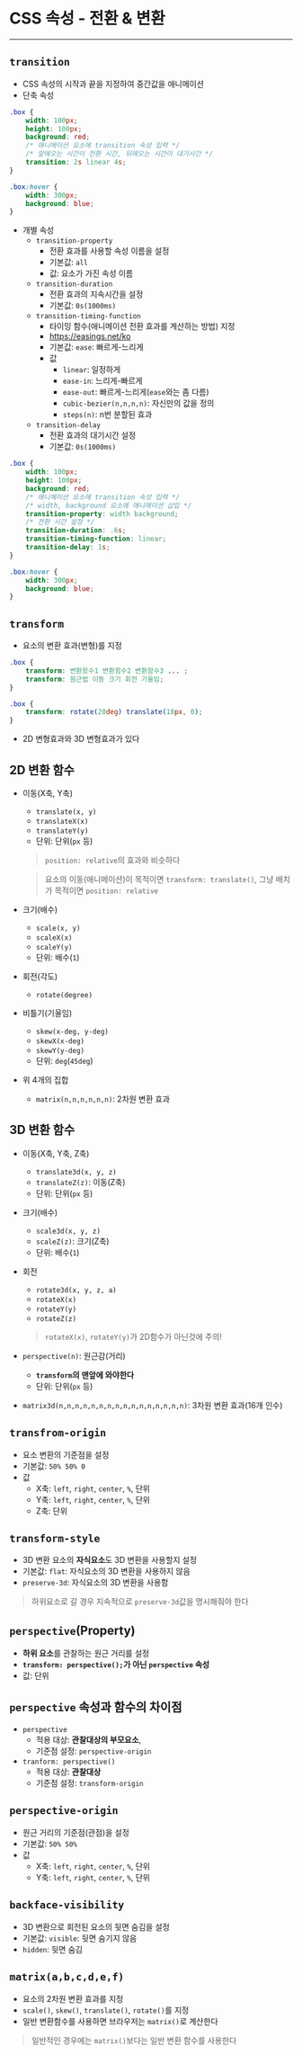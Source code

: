 # CSS 속성 - 전환 & 변환
---

## `transition`
* CSS 속성의 시작과 끝을 지정하여 중간값을 애니메이션
* 단축 속성
```css
.box {
	width: 100px;
	height: 100px;
	background: red;
	/* 애니메이션 요소에 transition 속성 입력 */
	/* 앞에오는 시간이 전환 시간, 뒤에오는 시간이 대기시간 */
	transition: 2s linear 4s;
}

.box:hover {
	width: 300px;
	background: blue;
}
```
* 개별 속성
	* `transition-property`
		- 전환 효과를 사용할 속성 이름을 설정
		- 기본값: `all`
		- 값: 요소가 가진 속성 이름
	* `transition-duration`
		- 전환 효과의 지속시간을 설정
		- 기본값: `0s(1000ms)`
	* `transition-timing-function`
		- 타이밍 함수(애니메이션 전환 효과를 계산하는 방법) 지정
		- https://easings.net/ko
		- 기본값: `ease`: 빠르게-느리게
		- 값
			- `linear`: 일정하게
			- `ease-in`: 느리게-빠르게
			- `ease-out`: 빠르게-느리게(`ease`와는 좀 다름)
			- `cubic-bezier(n,n,n,n)`: 자신만의 값을 정의
			- `steps(n)`: n번 분할된 효과
	* `transition-delay`
		- 전환 효과의 대기시간 설정
		- 기본값: `0s(1000ms)`
```css
.box {
	width: 100px;
	height: 100px;
	background: red;
	/* 애니메이션 요소에 transition 속성 입력 */
	/* width, background 요소에 애니메이션 삽입 */
	transition-property: width background;
	/* 전환 시간 설정 */
	transition-duration: .6s;
	transition-timing-function: linear;
	transition-delay: 1s;
}

.box:hover {
	width: 300px;
	background: blue;
}
```

## `transform`
* 요소의 변환 효과(변형)를 지정
```css
.box {
	transform: 변환함수1 변환함수2 변환함수3 ... ;
	transform: 원근법 이동 크기 회전 기울임;
}

.box {
	transform: rotate(20deg) translate(10px, 0);
}
```
* 2D 변형효과와 3D 변형효과가 있다

## 2D 변환 함수
* 이동(X축, Y축)
	* `translate(x, y)`
	* `translateX(x)`
	* `translateY(y)`
	* 단위: 단위(`px` 등)

	> `position: relative`의 효과와 비슷하다

	> 요소의 이동(애니메이션)이 목적이면 `transform: translate()`, 그냥 배치가 목적이면 `position: relative`

* 크기(배수)
	* `scale(x, y)`
	* `scaleX(x)`
	* `scaleY(y)`
	* 단위: 배수(`1`)
* 회전(각도)
	* `rotate(degree)`
* 비틀기(기울임)
	* `skew(x-deg, y-deg)`
	* `skewX(x-deg)`
	* `skewY(y-deg)`
	* 단위: `deg`(`45deg`)
* 위 4개의 집합
	* `matrix(n,n,n,n,n,n)`: 2차원 변환 효과

## 3D 변환 함수
* 이동(X축, Y축, Z축)
	* `translate3d(x, y, z)`
	* `translateZ(z)`: 이동(Z축)
	* 단위: 단위(`px` 등)
* 크기(배수)
	* `scale3d(x, y, z)`
	* `scaleZ(z)`: 크기(Z축)
	* 단위: 배수(`1`)
* 회전
	* `rotate3d(x, y, z, a)`
	* `rotateX(x)`
	* `rotateY(y)`
	* `rotateZ(z)`

	> `rotateX(x)`, `rotateY(y)`가 2D함수가 아닌것에 주의!

* `perspective(n)`: 원근감(거리)
	* **`transform`의 맨앞에 와야한다**
	* 단위: 단위(`px` 등)
* `matrix3d(n,n,n,n,n,n,n,n,n,n,n,n,n,n,n,n)`: 3차원 변환 효과(16개 인수)

## `transfrom-origin`
* 요소 변환의 기준점을 설정
* 기본값: `50% 50% 0`
* 값
	* X축: `left`, `right`, `center`, `%`, 단위
	* Y축: `left`, `right`, `center`, `%`, 단위
	* Z축: 단위

## `transform-style`
* 3D 변환 요소의 **자식요소**도 3D 변환을 사용할지 설정
* 기본값: `flat`: 자식요소의 3D 변환을 사용하지 않음
* `preserve-3d`: 자식요소의 3D 변환을 사용함

> 하위요소로 갈 경우 지속적으로 `preserve-3d`값을 명시해줘야 한다

## `perspective`(Property)
* **하위 요소**를 관찰하는 원근 거리를 설정
* **`transform: perspective();`가 아닌 `perspective` 속성**
* 값: 단위

## `perspective` 속성과 함수의 차이점
* `perspective`
	* 적용 대상: **관찰대상의 부모요소**, 
	* 기준점 설정: `perspective-origin`
* `tranform: perspective()`
	* 적용 대상: **관찰대상**
	* 기준점 설정: `transform-origin`

## `perspective-origin`
* 원근 거리의 기준점(관점)을 설정
* 기본값: `50% 50%`
* 값
	* X축: `left`, `right`, `center`, `%`, 단위
	* Y축: `left`, `right`, `center`, `%`, 단위

## `backface-visibility`
* 3D 변환으로 회전된 요소의 뒷면 숨김을 설정
* 기본값: `visible`: 뒷면 숨기지 않음
* `hidden`: 뒷면 숨김

## `matrix(a,b,c,d,e,f)`
* 요소의 2차원 변환 효과를 지정
* `scale()`, `skew()`, `translate()`, `rotate()`를 지정
* 일반 변환함수를 사용하면 브라우저는 `matrix()`로 계산한다

> 일반적인 경우에는 `matrix()`보다는 일반 변환 함수를 사용한다